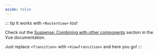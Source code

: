 ```yaml
---
aside: false
---
```


::: tip It works with `<RouterView>` too!

Check out the [Suspense: Combining with other components](https://vuejs.org/guide/built-ins/suspense.html#combining-with-other-components) section in the Vue documentation.

Just replace `<Transition>` with `<ViewTransition>` and here you go!
:::

<script setup>
import DemoContainer from '@demo/DemoContainer.vue'
import DemoViewTransitionSwitchAsyncComponentsSuspense from '@demo/view-transition/SwitchAsyncComponentsSuspense.vue'
</script>

<!-- prettier-ignore-start -->
<DemoContainer>
  <DemoViewTransitionSwitchAsyncComponentsSuspense />
  <template #code>

  <<< ../../../src/demo/view-transition/SwitchAsyncComponentsSuspense.vue
  </template>
</DemoContainer>
<!-- prettier-ignore-end -->
